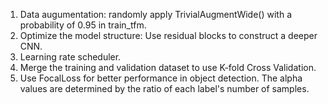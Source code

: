 1. Data augumentation: randomly apply TrivialAugmentWide() with a probability of 0.95 in train_tfm.
2. Optimize the model structure: Use residual blocks to construct a deeper CNN.
3. Learning rate scheduler.
4. Merge the training and validation dataset to use K-fold Cross Validation.
5. Use FocalLoss for better performance in object detection. The alpha values are determined by the ratio of each label's number of samples.

